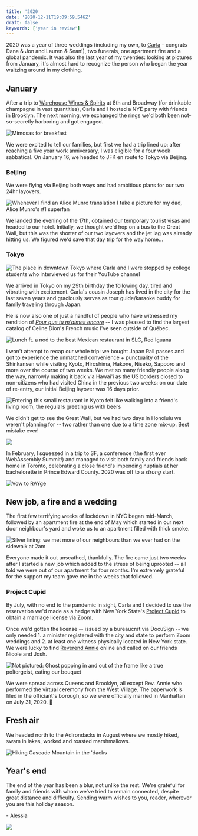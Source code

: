 ```yaml
---
title: '2020'
date: '2020-12-11T19:09:59.546Z'
draft: false
keywords: ['year in review']
---
```


2020 was a year of three weddings (including my own, to [Carla](https://twitter.com/csandersonlaw) - congrats Dana & Jon and Lauren & Sean!), two funerals, one apartment fire and a global pandemic. It was also the last year of my twenties: looking at pictures from January, it's almost hard to recognize the person who began the year waltzing around in my clothing.

## January

After a trip to [Warehouse Wines & Spirits](https://www.warehousewinesandspirits.com/) at 8th and Broadway (for drinkable champagne in vast quantities), Carla and I hosted a NYE party with friends in Brooklyn. The next morning, we exchanged the rings we'd both been not-so-secretly harboring and got engaged.

![Mimosas for breakfast](engagement.jpg)

We were excited to tell our families, but first we had a trip lined up: after reaching a five year work anniversary, I was eligible for a four week sabbatical. On January 16, we headed to JFK en route to Tokyo via Beijing.

### Beijing

We were flying via Beijing both ways and had ambitious plans for our two 24hr layovers.

![Whenever I find an Alice Munro translation I take a picture for my dad, Alice Munro's #1 superfan](beijing2.jpg)

We landed the evening of the 17th, obtained our temporary tourist visas and headed to our hotel. Initially, we thought we'd hop on a bus to the Great Wall, but this was the shorter of our two layovers and the jet lag was already hitting us. We figured we'd save that day trip for the way home...

### Tokyo

![The place in downtown Tokyo where Carla and I were stopped by college students who interviewed us for their YouTube channel](japan4.jpg)

We arrived in Tokyo on my 29th birthday the following day, tired and vibrating with excitement. Carla's cousin Joseph has lived in the city for the last seven years and graciously serves as tour guide/karaoke buddy for family traveling through Japan.

He is now also one of just a handful of people who have witnessed my rendition of [_Pour que tu m'aimes encore_](https://www.youtube.com/watch?v=AzaTyxMduH4) -- I was pleased to find the largest catalog of Celine Dion's French music I've seen outside of Québec.

![Lunch ft. a nod to the best Mexican restaurant in SLC, Red Iguana](japan6.jpg)

I won't attempt to recap our whole trip: we bought Japan Rail passes and got to experience the unmatched convenience + punctuality of the Shinkansen while visiting Kyoto, Hiroshima, Hakone, Niseko, Sapporo and more over the course of two weeks. We met so many friendly people along the way, narrowly making it back via Hawai'i as the US borders closed to non-citizens who had visited China in the previous two weeks: on our date of re-entry, our initial Beijing layover was 16 days prior.

![Entering this small restaurant in Kyoto felt like walking into a friend's living room, the regulars greeting us with beers](japan11.jpg)

We didn't get to see the Great Wall, but we had two days in Honolulu we weren't planning for -- two rather than one due to a time zone mix-up. Best mistake ever!

![](hawaii2.JPG)

In February, I squeezed in a trip to SF, a conference (the first ever WebAssembly Summit!) and managed to visit both family and friends back home in Toronto, celebrating a close friend's impending nuptials at her bachelorette in Prince Edward County. 2020 was off to a _strong_ start.

![Vow to RAYge](pec.jpg)

## New job, a fire and a wedding

The first few terrifying weeks of lockdown in NYC began mid-March, followed by an apartment fire at the end of May which started in our next door neighbour's yard and woke us to an apartment filled with thick smoke.

![Silver lining: we met more of our neighbours than we ever had on the sidewalk at 2am](fire.jpg)

Everyone made it out unscathed, thankfully. The fire came just two weeks after I started a new job which added to the stress of being uprooted -- all told we were out of our apartment for four months. I'm extremely grateful for the support my team gave me in the weeks that followed.

### Project Cupid

By July, with no end to the pandemic in sight, Carla and I decided to use the reservation we'd made as a hedge with New York State's [Project Cupid](nyc.gov/Cupid) to obtain a marriage license via Zoom.

Once we'd gotten the license -- issued by a bureaucrat via DocuSign -- we only needed 1. a minister registered with the city and state to perform Zoom weddings and 2. at least one witness physically located in New York state. We were lucky to find [Reverend Annie](https://www.revannienyc.com/) online and called on our friends Nicole and Josh.

![Not pictured: Ghost popping in and out of the frame like a true poltergeist, eating our bouquet](wedding.png)

We were spread across Queens and Brooklyn, all except Rev. Annie who performed the virtual ceremony from the West Village. The paperwork is filed in the officiant's borough, so we were officially married in Manhattan on July 31, 2020. 🎉

## Fresh air

We headed north to the Adirondacks in August where we mostly hiked, swam in lakes, worked and roasted marshmallows.

![Hiking Cascade Mountain in the 'dacks](dacks2.jpg)

## Year's end

The end of the year has been a blur, not unlike the rest. We're grateful for family and friends with whom we've tried to remain connected, despite great distance and difficulty. Sending warm wishes to you, reader, wherever you are this holiday season.

\- Alessia

![](japan12.jpg)
